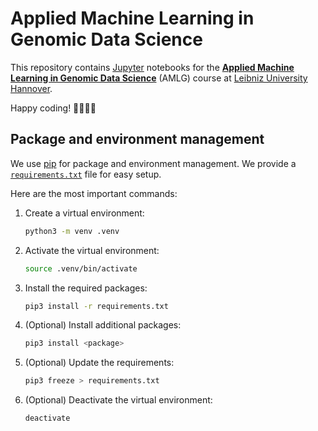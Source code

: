 # Applied Machine Learning in Genomic Data Science

This repository contains [Jupyter](https://jupyter.org) notebooks for the **[Applied Machine Learning in Genomic Data Science](https://www.tnt.uni-hannover.de/edu/vorlesungen/AMLG/)** (AMLG) course at [Leibniz University Hannover](https://www.uni-hannover.de).

Happy coding! 👩‍💻👨‍💻

## Package and environment management

We use [pip](https://pip.pypa.io) for package and environment management.
We provide a [`requirements.txt`](requirements.txt) file for easy setup.

Here are the most important commands:

1. Create a virtual environment:
    ```sh
    python3 -m venv .venv
    ```

2. Activate the virtual environment:
    ```sh
    source .venv/bin/activate
    ```

3. Install the required packages:
    ```sh
    pip3 install -r requirements.txt
    ```

4. (Optional) Install additional packages:
    ```sh
    pip3 install <package>
    ```

5. (Optional) Update the requirements:
    ```sh
    pip3 freeze > requirements.txt
    ```

6. (Optional) Deactivate the virtual environment:
    ```sh
    deactivate
    ```

